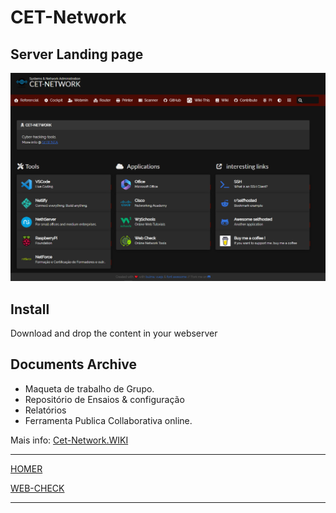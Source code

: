# CET-Network

## Server Landing page

![Cet-Network](image/README/Cet-Network.png)

## Install

Download and drop the content in your webserver

## Documents Archive

* Maqueta de trabalho de Grupo.
* Repositório de Ensaios & configuração
* Relatórios
* Ferramenta Publica Collaborativa online.

Mais info: [Cet-Network.WIKI](https://github.com/PGodinho/cet-network/wiki)

---

[HOMER](https://github.com/bastienwirtz/homer)

[WEB-CHECK](https://github.com/lissy93/web-check)

---

